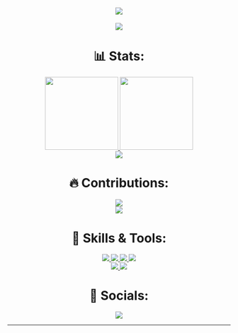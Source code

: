 <h1 align="center">
  <a href="https://git.io/typing-svg">
    <img src="https://readme-typing-svg.herokuapp.com/?lines=console.log(%22White-Hat%2C%20Fivem!%22);System.out.println(%22White-Hat%2C%20Fivem!%22);print(%22White-Hat%2C%20Fivem!%22);printf(%22White-Hat%2C%20Fivem!%22);fmt.Println(%22White-Hat%2C%20Fivem!%22);println!(%22White-Hat%2C%20Fivem!%22);cout%20%3C%3C%20%22White-Hat%2C%20Fivem!%22&center=true&size=27&width=550">
  </a>
</h1>

<p align="center">
  <a href="https://github.com/ryo-ma/github-profile-trophy">
    <img src="https://github-profile-trophy.vercel.app/?username=White-Hat-Fivem&theme=monokai&column=8&no-frame=true&no-bg=true">
  </a>
</p>

<h1 align="center"> 📊 Stats: </h1>

<p align="center">
  <a href="https://github.com/anuraghazra/github-readme-stats">
    <img src="https://github-readme-stats.vercel.app/api?username=White-Hat-Fivem&show_icons=true&bg_color=0d1117&text_color=FFF&border_color=444" height="165">
  </a>
  <a href="https://github.com/anuraghazra/github-readme-stats">
    <img src="https://github-readme-stats.vercel.app/api/top-langs/?username=White-Hat-Fivem&layout=compact&bg_color=0d1117&text_color=FFF&border_color=444"  height="165">
  </a>
  <br>
  <a href="https://github.com/anuraghazra/github-readme-stats">
    <img src="https://github-readme-stats.vercel.app/api/wakatime?username=White-Hat-Fivem&bg_color=0d1117&text_color=FFF&border_color=444">
  </a>
</p>
<h1 align="center"> 🔥 Contributions: </h1>
<p align="center">
  <a href="https://git.io/streak-stats">
    <img src="http://github-readme-streak-stats.herokuapp.com?user=White-Hat-Fivem&theme=react&background=0d1117&border=666">
  </a>
  <br>
  <a href="https://github.com/Ashutosh00710/github-readme-activity-graph">
    <img src="https://activity-graph.herokuapp.com/graph?username=White-Hat-Fivem&theme=react-dark&hide_border=true">
  </a>
</p>

   

<h1 align="center"> 🔧 Skills & Tools: </h1>

<p align="center">
  
  
  
  <a href="https://www.cplusplus.com/doc/tutorial/">
    <img src="https://img.shields.io/badge/C%2B%2B-00599C?style=for-the-badge&logo=C%2B%2B&logoColor=white">
  </a>
  <a href="https://html.com/">
    <img src="https://img.shields.io/badge/HTML-E34F26?style=for-the-badge&logo=HTML5&logoColor=white">
  </a>
  

  
  <a href="https://www.json.org/json-en.html">
    <img src="https://img.shields.io/badge/JSON-000000?style=for-the-badge&logo=JSON&logoColor=white">
  </a>
  
  <a href="https://code.visualstudio.com/">
    <img src="https://img.shields.io/badge/VS%20Code-007ACC?&style=for-the-badge&logo=visual-studio-code&logoColor=white">
  </a>
  
  
  <br>
  <a href="https://www.lua.org/">
    <img src="https://img.shields.io/badge/LUA-000000?style=for-the-badge&logo=LUA&logoColor=white">
  </a> 

  <a href="https://www.sqlite.org/index.html">
    <img src="https://img.shields.io/badge/sqlite-003B57?&style=for-the-badge&logo=sqlite&logoColor=white">
  </a>
  
</p>

<h1 align="center"> 🤝 Socials: </h1>
  <p align="center">
    <a href="https://discord.gg/73yHkWf">
      <img src="https://img.shields.io/badge/DISCORD-000000?style=for-the-badge&logo=DISCORD&logoColor=white">
    </a>

  </p>
</h1>

<hr>
